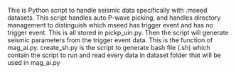 This is Python script to handle seismic data specifically with .mseed datasets.
This script handles auto P-wave picking, and handles directory management to distinguish which mseed has trigger event and has no trigger event. This is all stored in pickp_uin.py. 
Then the script will generate seismic parameters from the trigger event data. This is the function of mag_ai.py.
create_sh.py is the script to generate bash file (.sh) which contain the script to run and read every data in dataset folder that will be used in mag_ai.py
